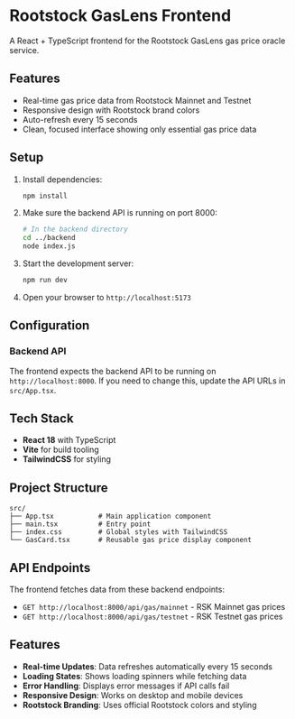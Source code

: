 # Rootstock GasLens Frontend

A React + TypeScript frontend for the Rootstock GasLens gas price oracle service.

## Features

- Real-time gas price data from Rootstock Mainnet and Testnet
- Responsive design with Rootstock brand colors
- Auto-refresh every 15 seconds
- Clean, focused interface showing only essential gas price data

## Setup

1. Install dependencies:
   ```bash
   npm install
   ```

2. Make sure the backend API is running on port 8000:
   ```bash
   # In the backend directory
   cd ../backend
   node index.js
   ```

3. Start the development server:
   ```bash
   npm run dev
   ```

4. Open your browser to `http://localhost:5173`

## Configuration

### Backend API

The frontend expects the backend API to be running on `http://localhost:8000`. If you need to change this, update the API URLs in `src/App.tsx`.

## Tech Stack

- **React 18** with TypeScript
- **Vite** for build tooling
- **TailwindCSS** for styling

## Project Structure

```
src/
├── App.tsx           # Main application component
├── main.tsx          # Entry point
├── index.css         # Global styles with TailwindCSS
└── GasCard.tsx       # Reusable gas price display component
```

## API Endpoints

The frontend fetches data from these backend endpoints:
- `GET http://localhost:8000/api/gas/mainnet` - RSK Mainnet gas prices
- `GET http://localhost:8000/api/gas/testnet` - RSK Testnet gas prices

## Features

- **Real-time Updates**: Data refreshes automatically every 15 seconds
- **Loading States**: Shows loading spinners while fetching data
- **Error Handling**: Displays error messages if API calls fail
- **Responsive Design**: Works on desktop and mobile devices
- **Rootstock Branding**: Uses official Rootstock colors and styling


